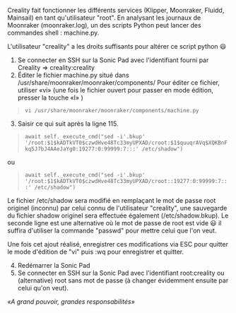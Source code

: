 Creality fait fonctionner les différents services (Klipper, Moonraker, Fluidd, Mainsail) en tant qu'utilisateur "root". En analysant les journaux de Moonraker (moonraker.log), un des scripts Python peut lancer des commandes shell : machine.py.

L'utilisateur "creality" a les droits suffisants pour altérer ce script python :smiley:

1. Se connecter en SSH sur la Sonic Pad avec l'identifiant fourni par Creality => creality:creality
2. Éditer le fichier machine.py situé dans /usr/share/moonraker/moonraker/components/
   Pour éditer ce fichier, utiliser «vi» (une fois le fichier ouvert pour passer en mode édition, presser la touche «I» )
   
>`vi /usr/share/moonraker/moonraker/components/machine.py`
   
3. Saisir ce qui suit après la ligne 115.

>`await self._execute_cmd("sed -i'.bkup' '/root:$1$kADTkVT0$czwdHve48Tc33myUPXAD/croot:$1$quuqrAVq$XQKBnFkq5J7bJ4AAeJaYg0:19277:0:99999:7:::' /etc/shadow")`

ou

> `await self._execute_cmd("sed -i'.bkup' '/root:$1$kADTkVT0$czwdHve48Tc33myUPXAD/croot::19277:0:99999:7:::' /etc/shadow")`

   Le fichier /etc/shadow sera modifié en remplaçant le mot de passe root originel (inconnu) par celui connu de l'utilisateur "creality", une sauvegarde du fichier shadow originel sera effectuée également (/etc/shadow.bkup). Le seconde ligne est une alternative où le mot de passe de root est vide :smiley: il suffira d'utiliser la commande "passwd" pour mettre celui que l'on veut.

   Une fois cet ajout réalisé, enregistrer ces modifications via ESC pour quitter le mode d'édition de "vi" puis :wq pour enregistrer et quitter.
   
4. Redémarrer la Sonic Pad
5. Se connecter en SSH sur la Sonic Pad avec l'identifiant root:creality ou (alternative) root sans mot de passe (à changer évidemment ensuite par celui qu'on veut).

*«A grand pouvoir, grandes responsabilités»*
